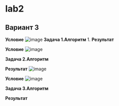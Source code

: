 # lab2
## Вариант 3
**Условие**
![image](https://github.com/eternsss/lab2/assets/155539142/ab771aa4-a87f-487d-aace-028c87150e53)
**Задача 1.Алгоритм**
1. 
**Результат**


**Условие**
![image](https://github.com/eternsss/lab2/assets/155539142/fc2c8e27-b0e0-419a-92e1-a56b2902a3ad)

**Задача 2.Алгоритм**

**Результат**
![image](https://github.com/eternsss/lab2/assets/155539142/398ad7ac-7eb1-4760-826a-c799aba30862)

**Условие**
![image](https://github.com/eternsss/lab2/assets/155539142/a1ffe11b-df16-447f-8f8a-39bca582556d)

**Задача 3.Алгоритм**

**Результат**


